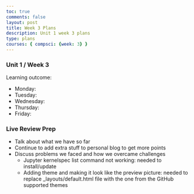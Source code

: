 ```yaml
---
toc: true
comments: false
layout: post
title: Week 3 Plans
description: Unit 1 week 3 plans
type: plans
courses: { compsci: {week: 3} }
---
```


### Unit 1 / Week 3
Learning outcome: 
- Monday: 
- Tuesday: 
- Wednesday: 
- Thursday: 
- Friday: 


### Live Review Prep
- Talk about what we have so far
- Continue to add extra stuff to personal blog to get more points
- Discuss problems we faced and how we overcame challenges
    - Jupyter kernelspec list command not working: needed to install/update
    - Adding theme and making it look like the preview picture: needed to replace _layouts/default.html file with the one from the GitHub supported themes
